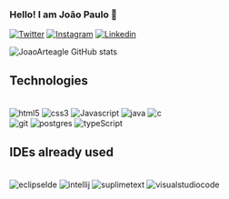 ### Hello! I am João Paulo 👋

[![Twitter](https://img.shields.io/badge/Twitter-1DA1F2?style=for-the-badge&logo=twitter&logoColor=white
)](https://twitter.com/Dev_CodeEagle) [![Instagram](https://img.shields.io/badge/Instagram-E4405F?style=for-the-badge&logo=instagram&logoColor=white
)](https://www.instagram.com/dev_code.eagle/) [![Linkedin](https://img.shields.io/badge/LinkedIn-0077B5?style=for-the-badge&logo=linkedin&logoColor=white)](https://www.linkedin.com/in/jo%C3%A3o-gon%C3%A7alves-532742234/)


![JoaoArteagle GitHub stats](https://github-readme-stats.vercel.app/api?username=joaoarteagle&show_icons=true&theme=dark)



## Technologies

<div style="display: inline_block"><br/>
<img align="center" alt="html5" src="https://img.shields.io/badge/HTML5-E34F26?style=for-the-badge&logo=html5&logoColor=white"> 
<img align="center" alt="css3" src="https://img.shields.io/badge/CSS3-1572B6?style=for-the-badge&logo=css3&logoColor=white"> 
<img align="center" alt="Javascript" src="https://img.shields.io/badge/JavaScript-323330?style=for-the-badge&logo=javascript&logoColor=F7DF1E">
<img align="center" alt="java" src="https://img.shields.io/badge/Java-ED8B00?style=for-the-badge&logo=openjdk&logoColor=white"> 
<img align="center" alt="c" src="https://img.shields.io/badge/C-00599C?style=for-the-badge&logo=c&logoColor=white">
</br>
<img align="center" alt="git" src="https://img.shields.io/badge/GIT-E44C30?style=for-the-badge&logo=git&logoColor=white">
<img align="center" alt="postgres" src="https://img.shields.io/badge/postgres-%23316192.svg?style=for-the-badge&logo=postgresql&logoColor=white">
<img align="center" alt="typeScript" src="https://img.shields.io/badge/typescript-%23007ACC.svg?style=for-the-badge&logo=typescript&logoColor=white">

</div>

 
 



## IDEs already used

<div style="display: inline_block"><br/>
<img align="center" alt="eclipseIde" src="https://img.shields.io/badge/Eclipse-2C2255?style=for-the-badge&logo=eclipse&logoColor=white"> 
<img align="center" alt="intellij" src="https://img.shields.io/badge/IntelliJ_IDEA-000000.svg?style=for-the-badge&logo=intellij-idea&logoColor=white"> 
<img align="center" alt="suplimetext" src="https://img.shields.io/badge/sublime_text-%23575757.svg?&style=for-the-badge&logo=sublime-text&logoColor=important"> 
<img align="center" alt="visualstudiocode" src="https://img.shields.io/badge/Visual_Studio_Code-0078D4?style=for-the-badge&logo=visual%20studio%20code&logoColor=white"> 
</div>


